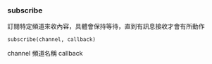 

### subscribe

訂閱特定頻道來收內容，具體會保持等待，直到有訊息接收才會有所動作
```
subscribe(channel, callback)
```

channel 頻道名稱
callback